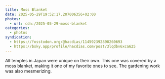 ```yaml
---
title: Moss Blanket
date: 2025-05-29T19:52:17.207006356+02:00
photos:
  - url: cdn:/2025-05-29-moss-blanket
categories:
  - photos
syndication:
  - https://fosstodon.org/@hacdias/114592392890260693
  - https://bsky.app/profile/hacdias.com/post/3lqdbv6xca625
---
```


All temples in Japan were unique on their own. This one was covered by a moss blanket, making it one of my favorite ones to see. The gardening work was also mesmerizing.
